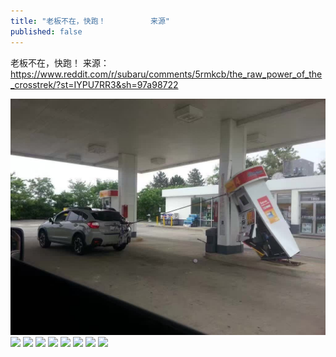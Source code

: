 ```yaml
---
title: "老板不在，快跑！          来源"
published: false
---
```

老板不在，快跑！          来源：https://www.reddit.com/r/subaru/comments/5rmkcb/the_raw_power_of_the_crosstrek/?st=IYPU7RR3&sh=97a98722

![](./1.jpg)
![](./2.jpg)
![](./3.jpg)
![](./4.jpg)
![](./5.jpg)
![](./6.jpg)
![](./7.jpg)
![](./8.jpg)
![](./9.jpg)
